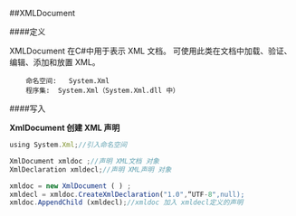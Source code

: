 ##XMLDocument

####定义

XMLDocument 在C#中用于表示 XML 文档。可使用此类在文档中加载、验证、编辑、添加和放置 XML。

        命名空间:   System.Xml
        程序集:  System.Xml（System.Xml.dll 中）


####写入

**XmlDocument 创建 XML 声明**

```javascript
using System.Xml;//引入命名空间
XmlDocument xmldoc ;//声明 XML文档 对象
XmlDeclaration xmldecl;//声明 XML声明 对象
xmldoc = new XmlDocument ( ) ;
xmldecl = xmldoc.CreateXmlDeclaration("1.0",“UTF-8",null);
xmldoc.AppendChild (xmldecl);//xmldoc 加入 xmldecl定义的声明
```